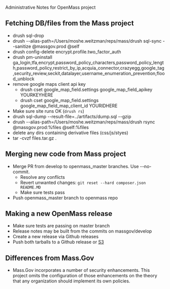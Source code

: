 Administrative Notes for OpenMass project

Fetching DB/files from the Mass project
-------------
- drush sql-drop
- drush --alias-path=/Users/moshe.weitzman/reps/mass/drush sql-sync --sanitize @massgov.prod @self
- drush config-delete encrypt.profile.two_factor_auth
- drush pm-uninstall ga_login,tfa,encrypt,password_policy_characters,password_policy_length,password_policy,restrict_by_ip,acquia_connector,crazyegg,google_tag,security_review,seckit,datalayer,username_enumeration_prevention,flood_unblock
- remove google maps client api key
  - drush cset google_map_field.settings google_map_field_apikey YOURKEYHERE
  - drush cset google_map_field.settings google_map_field_map_client_id YOURIDHERE
- Make sure site runs OK (`drush rs`)
- drush sql-dump --result-file=../artifacts/dump.sql --gzip
- drush --alias-path=/Users/moshe.weitzman/reps/mass/drush rsync @massgov.prod:%files @self:%files
- delete any dirs containing derivative files (css/js/styes)
- tar -cvzf files.tar.gz .

Merging new code from Mass project
-------------
- Merge PR from develop to openmass_master branches. Use --no-commit.
  - Resolve any conflicts
  - Revert unwanted changes: `git reset --hard composer.json README.MD`  
  - Make sure tests pass
- Push openmass_master branch to openmass repo

Making a new OpenMass release
----------
- Make sure tests are passing on master branch
- Release notes may be built from the commits on massgov/develop 
- Create a new release via Github releases
- Push both tarballs to a Github release or [S3](https://console.aws.amazon.com/s3/buckets/openmass/?region=us-east-1&tab=overview)

Differences from Mass.Gov
---------
- Mass.Gov incorporates a number of security enhancements.  This project omits the configuration of those enhancements on the theory that any organization should implement its own policies.   
